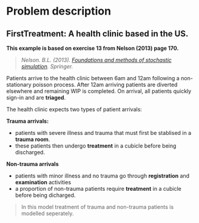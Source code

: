 # Problem description

## FirstTreatment: A health clinic based in the US.

**This example is based on exercise 13 from Nelson (2013) page 170.**

> *Nelson. B.L. (2013). [Foundations and methods of stochastic simulation](https://www.amazon.co.uk/Foundations-Methods-Stochastic-Simulation-International/dp/1461461596/ref=sr_1_1?dchild=1&keywords=foundations+and+methods+of+stochastic+simulation&qid=1617050801&sr=8-1). Springer.* 

Patients arrive to the health clinic between 6am and 12am following a non-stationary poisson process. After 12am arriving patients are diverted elsewhere and remaining WIP is completed.  On arrival, all patients quickly sign-in and are **triaged**.   

The health clinic expects two types of patient arrivals: 

**Trauma arrivals:**
* patients with severe illness and trauma that must first be stablised in a **trauma room**.
* these patients then undergo **treatment** in a cubicle before being discharged.

**Non-trauma arrivals**
* patients with minor illness and no trauma go through **registration** and **examination** activities
* a proportion of non-trauma patients require **treatment** in a cubicle before being dicharged. 

> In this model treatment of trauma and non-trauma patients is modelled seperately.  